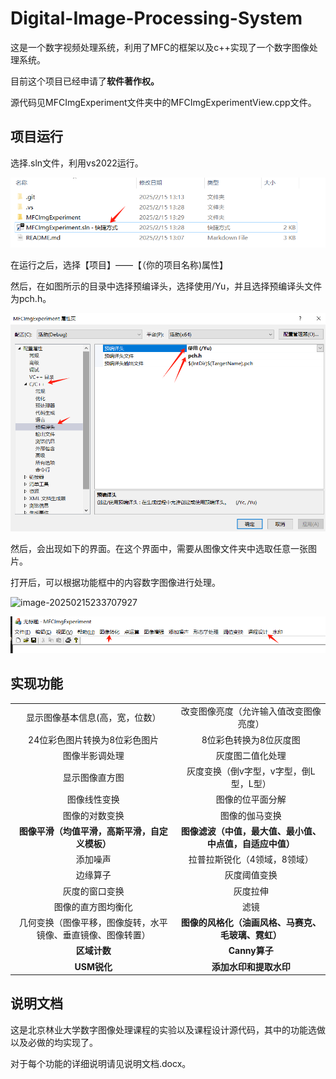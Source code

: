 # Digital-Image-Processing-System
这是一个数字视频处理系统，利用了MFC的框架以及c++实现了一个数字图像处理系统。

目前这个项目已经申请了**软件著作权。**

源代码见MFCImgExperiment文件夹中的MFCImgExperimentView.cpp文件。

## 项目运行

选择.sln文件，利用vs2022运行。

![image-20250215132935371](./images/image-20250215132935371.png)

在运行之后，选择【项目】——【（你的项目名称)属性】

然后，在如图所示的目录中选择预编译头，选择使用/Yu，并且选择预编译头文件为pch.h。

![](./images/image-20250215132341614.png)

然后，会出现如下的界面。在这个界面中，需要从图像文件夹中选取任意一张图片。

打开后，可以根据功能框中的内容数字图像进行处理。

![image-20250215233707927](C:\Users\R9000X\AppData\Roaming\Typora\typora-user-images\image-20250215233707927.png)

![](./images/image-20250215133303745.png)

## 实现功能

|                                                              |                                                          |
| :----------------------------------------------------------: | :------------------------------------------------------: |
|               显示图像基本信息(高，宽，位数）                |          改变图像亮度（允许输入值改变图像亮度）          |
|                24位彩色图片转换为8位彩色图片                 |                  8位彩色转换为8位灰度图                  |
|                        图像半影调处理                        |                     灰度图二值化处理                     |
|                        显示图像直方图                        |          灰度变换（倒v字型，v字型，倒L型，L型）          |
|                         图像线性变换                         |                     图像的位平面分解                     |
|                        图像的对数变换                        |                      图像的伽马变换                      |
|        **图像平滑（均值平滑，高斯平滑，自定义模板）**        | **图像滤波（中值，最大值、最小值、中点值，自适应中值）** |
|                           添加噪声                           |               拉普拉斯锐化（4领域，8领域）               |
|                           边缘算子                           |                       灰度阈值变换                       |
|                        灰度的窗口变换                        |                         灰度拉伸                         |
|                      图像的直方图均衡化                      |                           滤镜                           |
| 几何变换（图像平移，图像旋转，水平镜像、垂直镜像、图像转置） |    **图像的风格化（油画风格、马赛克、毛玻璃、霓虹）**    |
|                         **区域计数**                         |                      **Canny算子**                       |
|                         **USM锐化**                          |                  **添加水印和提取水印**                  |



## 说明文档

这是北京林业大学数字图像处理课程的实验以及课程设计源代码，其中的功能选做以及必做的均实现了。

对于每个功能的详细说明请见说明文档.docx。

